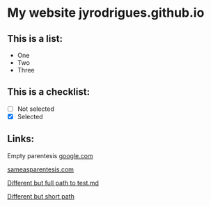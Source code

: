 # My website jyrodrigues.github.io

This is a list:
--------------

- One
- Two
- Three

This is a checklist:
--------------------

- [ ] Not selected
- [x] Selected

Links:
------

Empty parentesis
[google.com]()

[sameasparentesis.com](sameasparentesis.com)

[Different but full path to test.md](jyrodrigues.github.io/test.md)

[Different but short path](test.md)


